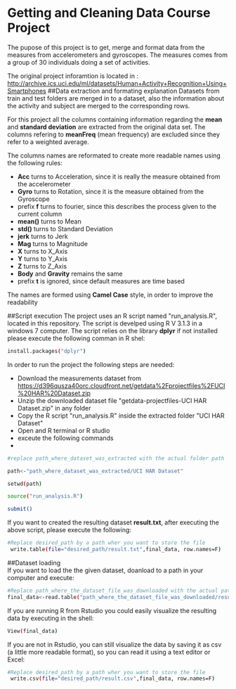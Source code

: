 # Getting and Cleaning Data Course Project

 The pupose of this project is to get, merge and format data from the measures from accelerometers and gyroscopes. The measures comes from a group of 30 individuals doing a set of activities.
 
 The original project inforamtion is located in :
   http://archive.ics.uci.edu/ml/datasets/Human+Activity+Recognition+Using+Smartphones 
##Data extraction and formating explanation
 Datasets from train and test folders are merged in to a dataset, also the information about the activity and subject are merged to the corresponding rows.

 For this project all the columns containing information regarding the **mean** and **standard deviation** are extracted from the original data set. The columns refering to **meanFreq** (mean frequency) are excluded since they refer to a weighted average.
 
 The columns names are reformated to create more readable names using the following rules:
 
  - **Acc** turns to Acceleration, since it is really the measure obtained from the accelerometer
  - **Gyro** turns to Rotation, since it is the measure obtained from the Gyroscope
  - prefix **f** turns to fourier, since this describes the process given to the current column
  - **mean()** turns to Mean
  - **std()** turns to Standard Deviation
  - **jerk** turns to Jerk
  - **Mag** turns to Magnitude
  - **X** turns to X_Axis
  - **Y** turns to Y_Axis
  - **Z** turns to Z_Axis
  - **Body** and **Gravity** remains the same
  - prefix **t** is ignored, since default measures are time based
   
The names are formed using **Camel Case** style, in order to improve the readability
 
##Script execution 
The project uses an R script named "run_analysis.R", located in this repository. The script is develped using R V 3.1.3 in a windows 7 computer. The script relies on the library **dplyr** if not installed please execute the following comman in R shel:
 ```sh
install.packages("dplyr")
```

In order to run the project the following steps are needed:

  - Download the measurements dataset from https://d396qusza40orc.cloudfront.net/getdata%2Fprojectfiles%2FUCI%20HAR%20Dataset.zip 
  - Unzip the downloaded dataset file "getdata-projectfiles-UCI HAR Dataset.zip" in any folder
  - Copy the R script "run_analysis.R" inside the extracted folder "UCI HAR Dataset"
  - Open and R terminal or R studio
  - exceute the following commands
  - 
  ```sh
  #replace path_where_dataset_was_extracted with the actual folder path
  
  path<-"path_where_dataset_was_extracted/UCI HAR Dataset"
  
  setwd(path)
  
  source("run_analysis.R")
  
  submit()
  
  ```
  If you want to created the resulting dataset **result.txt**, after executing the above script, please execute the following:
```sh
#Replace desired_path by a path wher you want to store the file
 write.table(file="desired_path/result.txt",final_data, row.names=F)
```  
##Dataset loading  
  If you want to load the the given dataset, doanload to a path in your computer and execute:
```sh
#Replace path_where_the_dataset_file_was_downloaded with the actual path
final_data<-read.table("path_where_the_dataset_file_was_downloaded/result.txt")
```  
  
  If you are running R from Rstudio you could easily visualize the resulting data by executing in the shell:
  
```sh
View(final_data)
```
If you are not in Rstudio, you can still visualize the data by saving it as csv (a little more readable format), so you can read it using a text editor or Excel:

```sh
#Replace desired_path by a path wher you want to store the file
 write.csv(file="desired_path/result.csv",final_data, row.names=F)
```


